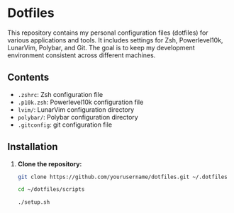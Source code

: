 # Dotfiles

This repository contains my personal configuration files (dotfiles) for various applications and tools. It includes settings for Zsh, Powerlevel10k, LunarVim, Polybar, and Git. The goal is to keep my development environment consistent across different machines.

## Contents

- `.zshrc`: Zsh configuration file
- `.p10k.zsh`: Powerlevel10k configuration file
- `lvim/`: LunarVim configuration directory
- `polybar/`: Polybar configuration directory
- `.gitconfig`: git configuration file

## Installation

1. **Clone the repository:**

   ```bash
   git clone https://github.com/yourusername/dotfiles.git ~/.dotfiles

   cd ~/dotfiles/scripts

   ./setup.sh
   ```

